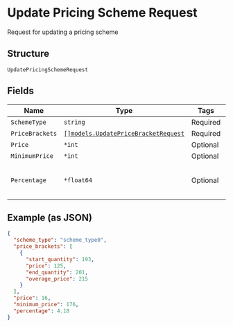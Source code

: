 
# Update Pricing Scheme Request

Request for updating a pricing scheme

## Structure

`UpdatePricingSchemeRequest`

## Fields

| Name | Type | Tags | Description |
|  --- | --- | --- | --- |
| `SchemeType` | `string` | Required | Scheme type |
| `PriceBrackets` | [`[]models.UpdatePriceBracketRequest`](../../doc/models/update-price-bracket-request.md) | Required | Price brackets |
| `Price` | `*int` | Optional | Price |
| `MinimumPrice` | `*int` | Optional | Minimum price |
| `Percentage` | `*float64` | Optional | percentual value used in pricing_scheme Percent |

## Example (as JSON)

```json
{
  "scheme_type": "scheme_type0",
  "price_brackets": [
    {
      "start_quantity": 193,
      "price": 125,
      "end_quantity": 201,
      "overage_price": 215
    }
  ],
  "price": 16,
  "minimum_price": 176,
  "percentage": 4.18
}
```

